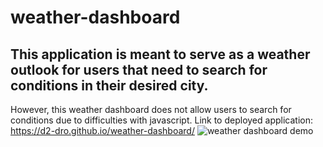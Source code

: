 # weather-dashboard
## This application is meant to serve as a weather outlook for users that need to search for conditions in their desired city.
However, this weather dashboard does not allow users to search for conditions due to difficulties with javascript.
Link to deployed application: https://d2-dro.github.io/weather-dashboard/
![weather dashboard demo](.assets/images/weather-dashboard.jpg)
